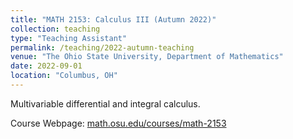 ```yaml
---
title: "MATH 2153: Calculus III (Autumn 2022)"
collection: teaching
type: "Teaching Assistant"
permalink: /teaching/2022-autumn-teaching
venue: "The Ohio State University, Department of Mathematics"
date: 2022-09-01
location: "Columbus, OH"
---
```


Multivariable differential and integral calculus.

Course Webpage: [math.osu.edu/courses/math-2153](https://math.osu.edu/courses/math-2153)
